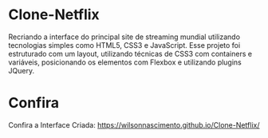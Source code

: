 # Clone-Netflix
Recriando a interface do principal site de streaming mundial utilizando tecnologias simples como HTML5, CSS3 e JavaScript. Esse projeto foi estruturado com um layout, utilizando técnicas de CSS3 com containers e variáveis, posicionando os elementos com Flexbox e utilizando plugins JQuery.

# Confira
Confira a Interface Criada: https://wilsonnascimento.github.io/Clone-Netflix/
